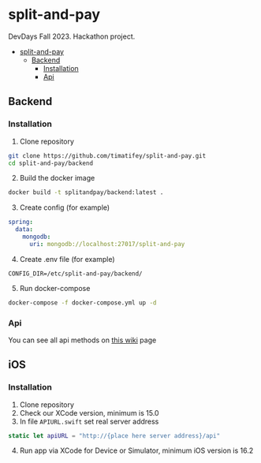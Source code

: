 # split-and-pay
DevDays Fall 2023. Hackathon project.

- [split-and-pay](#split-and-pay)
    * [Backend](#backend)
        + [Installation](#installation)
        + [Api](#api)

## Backend

### Installation
1. Clone repository
```bash 
git clone https://github.com/timatifey/split-and-pay.git
cd split-and-pay/backend
```
2. Build the docker image 
```bash
docker build -t splitandpay/backend:latest .
```
3. Create config (for example)
```yml
spring:
  data:
    mongodb:
      uri: mongodb://localhost:27017/split-and-pay
```
4. Create .env file (for example)
```
CONFIG_DIR=/etc/split-and-pay/backend/
```
5. Run docker-compose
```bash
docker-compose -f docker-compose.yml up -d
```

### Api

You can see all api methods on [this wiki](https://github.com/timatifey/split-and-pay/wiki/endpoints) page

## iOS

### Installation
1. Clone repository
2. Check our XCode version, minimum is 15.0 
3. In file `APIURL.swift` set real server address
```swift
static let apiURL = "http://{place here server address}/api"
```
4. Run app via XCode for Device or Simulator, minimum iOS version is 16.2